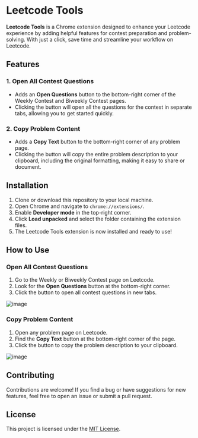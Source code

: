# Leetcode Tools

**Leetcode Tools** is a Chrome extension designed to enhance your Leetcode experience by adding helpful features for contest preparation and problem-solving. With just a click, save time and streamline your workflow on Leetcode.

## Features

### 1. **Open All Contest Questions**
- Adds an **Open Questions** button to the bottom-right corner of the Weekly Contest and Biweekly Contest pages.
- Clicking the button will open all the questions for the contest in separate tabs, allowing you to get started quickly.

### 2. **Copy Problem Content**
- Adds a **Copy Text** button to the bottom-right corner of any problem page.
- Clicking the button will copy the entire problem description to your clipboard, including the original formatting, making it easy to share or document.

## Installation

1. Clone or download this repository to your local machine.
2. Open Chrome and navigate to `chrome://extensions/`.
3. Enable **Developer mode** in the top-right corner.
4. Click **Load unpacked** and select the folder containing the extension files.
5. The Leetcode Tools extension is now installed and ready to use!

## How to Use

### Open All Contest Questions
1. Go to the Weekly or Biweekly Contest page on Leetcode.
2. Look for the **Open Questions** button at the bottom-right corner.
3. Click the button to open all contest questions in new tabs.

![image](https://github.com/user-attachments/assets/e4f63728-d301-401e-9371-4b41df5061cd)

### Copy Problem Content
1. Open any problem page on Leetcode.
2. Find the **Copy Text** button at the bottom-right corner of the page.
3. Click the button to copy the problem description to your clipboard.

![image](https://github.com/user-attachments/assets/5295e6f8-6022-47e8-bace-2435d4c6745b)

## Contributing

Contributions are welcome! If you find a bug or have suggestions for new features, feel free to open an issue or submit a pull request.

## License

This project is licensed under the [MIT License](LICENSE).
